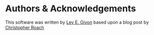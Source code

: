 <!--- 
-*- mode:markdown -*-
vi:ft=markdown
-->

Authors & Acknowledgements
==========================
This software was written by [Lev E. Givon](https://lebedov/github.io) 
based upon a blog post by [Christopher Roach](https://christopherroach.com/articles/jupyterlab-desktop-app/)  
